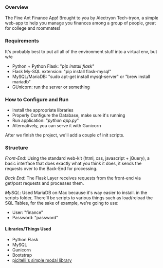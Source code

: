 ### Overview
The Fine Ant Finance App! Brought to you by Alectryon Tech-tryon, a simple web-app to help you manage you finances among a group of people, great for college and roommates!


### Requirements
It's probably best to put all all of the environment stuff into a virtual env, but w/e
* Python + Python Flask: "*pip install flask*"
* Flask My-SQL extension: "pip install flask-mysql"
* MySQL/MariaDB: "sudo apt-get install mysql-server" or "brew install mariadb" 
* GUnicorn: run the server or something

### How to Configure and Run
* Install the appropriate libraries
* Properly Configure the Database, make sure it's running
* Run application: "*python app.py*"
* Alternatively, you can serve it with Gunicorn

After we finish the project, we'll add a couple of init scripts.

### Structure
*Front-End*: Using the standard web-kit (html, css, javascript + jQuery), a basic interface that does exactly what you think it does, it sends the requests over to the Back-End for processing.

*Back End*: The Flask Layer receives requests from the front-end via get/post requests and processes them.

*MySQL*: Used MariaDB on Mac because it's way easier to install. in the scripts folder, There'll be scripts to various things such as load/reload the SQL Tables, for the sake of example, we're going to use:
* User: "finance"
* Password: "password"

#### Libraries/Things Used
* Python Flask
* MySQL
* Gunicorn
* Bootstrap
* [picitelli's simple modal library](https://github.com/picitelli/js-modal)
